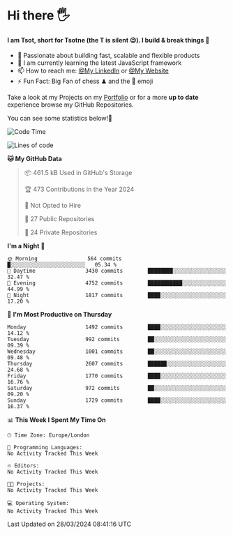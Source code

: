 # Hi there :raised_hand_with_fingers_splayed:
#### I am Tsot, short for Tsotne (the T is silent :wink:). I build & break things :space_invader:
- :telescope: Passionate about building fast, scalable and flexible products
- :seedling: I am currently learning the latest JavaScript framework 
- :mailbox: How to reach me: [@My LinkedIn](https://www.linkedin.com/in/tsotne-gvadzabia/) or [@My Website](https://tsotne.co.uk/contact)
- :zap: Fun Fact: Big Fan of chess ♟ and the 👾 emoji

Take a look at my Projects on my [Portfolio](https://tsotne.co.uk/) or for a more **up to date** experience browse my GitHub Repositories.

You can see some statistics below!:space_invader:
<!--START_SECTION:waka-->
![Code Time](http://img.shields.io/badge/Code%20Time-761%20hrs%202%20mins-blue)

![Lines of code](https://img.shields.io/badge/From%20Hello%20World%20I%27ve%20Written-4.8%20million%20lines%20of%20code-blue)

**🐱 My GitHub Data** 

> 📦 461.5 kB Used in GitHub's Storage 
 > 
> 🏆 473 Contributions in the Year 2024
 > 
> 🚫 Not Opted to Hire
 > 
> 📜 27 Public Repositories 
 > 
> 🔑 24 Private Repositories 
 > 
**I'm a Night 🦉** 

```text
🌞 Morning                564 commits         █░░░░░░░░░░░░░░░░░░░░░░░░   05.34 % 
🌆 Daytime                3430 commits        ████████░░░░░░░░░░░░░░░░░   32.47 % 
🌃 Evening                4752 commits        ███████████░░░░░░░░░░░░░░   44.99 % 
🌙 Night                  1817 commits        ████░░░░░░░░░░░░░░░░░░░░░   17.20 % 
```
📅 **I'm Most Productive on Thursday** 

```text
Monday                   1492 commits        ████░░░░░░░░░░░░░░░░░░░░░   14.12 % 
Tuesday                  992 commits         ██░░░░░░░░░░░░░░░░░░░░░░░   09.39 % 
Wednesday                1001 commits        ██░░░░░░░░░░░░░░░░░░░░░░░   09.48 % 
Thursday                 2607 commits        ██████░░░░░░░░░░░░░░░░░░░   24.68 % 
Friday                   1770 commits        ████░░░░░░░░░░░░░░░░░░░░░   16.76 % 
Saturday                 972 commits         ██░░░░░░░░░░░░░░░░░░░░░░░   09.20 % 
Sunday                   1729 commits        ████░░░░░░░░░░░░░░░░░░░░░   16.37 % 
```


📊 **This Week I Spent My Time On** 

```text
🕑︎ Time Zone: Europe/London

💬 Programming Languages: 
No Activity Tracked This Week

🔥 Editors: 
No Activity Tracked This Week

🐱‍💻 Projects: 
No Activity Tracked This Week

💻 Operating System: 
No Activity Tracked This Week
```


 Last Updated on 28/03/2024 08:41:16 UTC
<!--END_SECTION:waka-->
